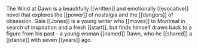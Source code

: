 The Wind at Dawn is a beautifully [[written]] and emotionally [[evocative]] novel that explores the [[power]] of nostalgia and the [[dangers]] of obsession. Gale [[Jones]] is a young writer who [[moves]] to Montreal in search of inspiration and a fresh [[start]], but finds himself drawn back to a figure from his past - a young woman [[named]] Dawn, who he [[shared]] a [[dance]] with seven [[years]] ago.
